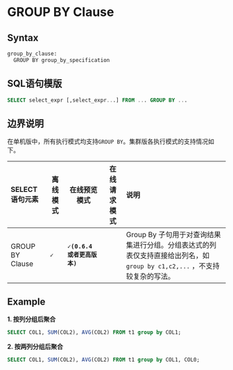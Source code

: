 # GROUP BY Clause

## Syntax

```yacc
group_by_clause:
  GROUP BY group_by_specification
```

## SQL语句模版

```sql
SELECT select_expr [,select_expr...] FROM ... GROUP BY ... 
```

## 边界说明
在单机版中，所有执行模式均支持`GROUP BY`。集群版各执行模式的支持情况如下。

| SELECT语句元素                              | 离线模式  | 在线预览模式 | 在线请求模式 | 说明                                                                                                                                                                                                                                                                          |
|:----------------------------------------| --------- | ------------ |--------|:----------------------------------------------------------------------------------------------------------------------------------------------------------------------------------------------------------------------------------------------------------------------------|
| GROUP BY Clause                         | **``✓``** | **``✓(0.6.4 或者更高版本)``**  |        | Group By 子句用于对查询结果集进行分组。分组表达式的列表仅支持直接给出列名，如`group by c1,c2,...` ，不支持较复杂的写法。 |

## Example

 **1. 按列分组后聚合**

```SQL
SELECT COL1, SUM(COL2), AVG(COL2) FROM t1 group by COL1;
```

 **2. 按两列分组后聚合**

```SQL
SELECT COL1, SUM(COL2), AVG(COL2) FROM t1 group by COL1, COL0;
```

